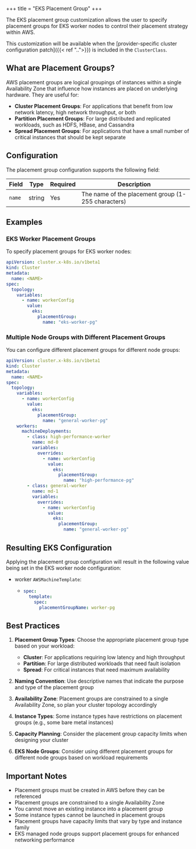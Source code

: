 +++
title = "EKS Placement Group"
+++

The EKS placement group customization allows the user to specify placement groups for EKS worker nodes to control their placement strategy within AWS.

This customization will be available when the
[provider-specific cluster configuration patch]({{< ref "..">}}) is included in the `ClusterClass`.

## What are Placement Groups?

AWS placement groups are logical groupings of instances within a single Availability Zone that influence how instances are placed on underlying hardware. They are useful for:

- **Cluster Placement Groups**: For applications that benefit from low network latency, high network throughput, or both
- **Partition Placement Groups**: For large distributed and replicated workloads, such as HDFS, HBase, and Cassandra
- **Spread Placement Groups**: For applications that have a small number of critical instances that should be kept separate

## Configuration

The placement group configuration supports the following field:

| Field | Type | Required | Description |
|-------|------|----------|-------------|
| `name` | string | Yes | The name of the placement group (1-255 characters) |

## Examples

### EKS Worker Placement Groups

To specify placement groups for EKS worker nodes:

```yaml
apiVersion: cluster.x-k8s.io/v1beta1
kind: Cluster
metadata:
  name: <NAME>
spec:
  topology:
    variables:
      - name: workerConfig
        value:
          eks:
            placementGroup:
              name: "eks-worker-pg"
```

### Multiple Node Groups with Different Placement Groups

You can configure different placement groups for different node groups:

```yaml
apiVersion: cluster.x-k8s.io/v1beta1
kind: Cluster
metadata:
  name: <NAME>
spec:
  topology:
    variables:
      - name: workerConfig
        value:
          eks:
            placementGroup:
              name: "general-worker-pg"
    workers:
      machineDeployments:
        - class: high-performance-worker
          name: md-0
          variables:
            overrides:
              - name: workerConfig
                value:
                  eks:
                    placementGroup:
                      name: "high-performance-pg"
        - class: general-worker
          name: md-1
          variables:
            overrides:
              - name: workerConfig
                value:
                  eks:
                    placementGroup:
                      name: "general-worker-pg"
```

## Resulting EKS Configuration

Applying the placement group configuration will result in the following value being set in the EKS worker node configuration:

- worker `AWSMachineTemplate`:

  - ```yaml
    spec:
      template:
        spec:
          placementGroupName: worker-pg
    ```

## Best Practices

1. **Placement Group Types**: Choose the appropriate placement group type based on your workload:
   - **Cluster**: For applications requiring low latency and high throughput
   - **Partition**: For large distributed workloads that need fault isolation
   - **Spread**: For critical instances that need maximum availability

2. **Naming Convention**: Use descriptive names that indicate the purpose and type of the placement group

3. **Availability Zone**: Placement groups are constrained to a single Availability Zone, so plan your cluster topology accordingly

4. **Instance Types**: Some instance types have restrictions on placement groups (e.g., some bare metal instances)

5. **Capacity Planning**: Consider the placement group capacity limits when designing your cluster

6. **EKS Node Groups**: Consider using different placement groups for different node groups based on workload requirements

## Important Notes

- Placement groups must be created in AWS before they can be referenced
- Placement groups are constrained to a single Availability Zone
- You cannot move an existing instance into a placement group
- Some instance types cannot be launched in placement groups
- Placement groups have capacity limits that vary by type and instance family
- EKS managed node groups support placement groups for enhanced networking performance
